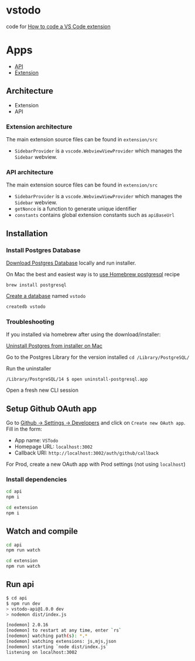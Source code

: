 # vstodo

code for [How to code a VS Code extension](https://www.youtube.com/watch?v=a5DX5pQ9p5M&t)

# Apps

- [API](api/Readme.md)
- [Extension](extension/Readme.md)

## Architecture

- Extension
- API

### Extension architecture

The main extension source files can be found in `extension/src`

- `SidebarProvider` is a `vscode.WebviewViewProvider` which manages the `Sidebar` webview.

### API architecture

The main extension source files can be found in `extension/src`

- `SidebarProvider` is a `vscode.WebviewViewProvider` which manages the `Sidebar` webview.
- `getNonce` is a function to generate unique identifier
- `constants` contains global extension constants such as `apiBaseUrl`

## Installation

### Install Postgres Database

[Download Postgres Database](https://www.postgresql.org/download/) locally and run installer.

On Mac the best and easiest way is to [use Homebrew postgresql](https://formulae.brew.sh/formula/postgresql) recipe

`brew install postgresql`

[Create a database](https://www.postgresql.org/docs/current/manage-ag-createdb.html) named `vstodo`

```bash
createdb vstodo
```

### Troubleshooting

If you installed via homebrew after using the download/installer:

[Uninstall Postgres from installer on Mac](https://www.enterprisedb.com/docs/supported-open-source/postgresql/installer/05_uninstalling_postgresql/#uninstalling-postgresql-on-mac)

Go to the Postgres Library for the version installed `cd /Library/PostgreSQL/`

Run the uninstaller

`/Library/PostgreSQL/14 $ open uninstall-postgresql.app`

Open a fresh new CLI session

## Setup Github OAuth app

Go to [Github -> Settings -> Developers](github.com/settings/developers) and click on `Create new OAuth app`. Fill in the form:

- App name: `VSTodo`
- Homepage URL: `localhost:3002`
- Callback URI: `http://localhost:3002/auth/github/callback`

For Prod, create a new OAuth app with Prod settings (not using `localhost`)

### Install dependencies

```bash
cd api
npm i
```

```bash
cd extension
npm i
```

## Watch and compile

```bash
cd api
npm run watch
```

```bash
cd extension
npm run watch
```

## Run api

```bash
$ cd api
$ npm run dev
> vstodo-api@1.0.0 dev
> nodemon dist/index.js

[nodemon] 2.0.16
[nodemon] to restart at any time, enter `rs`
[nodemon] watching path(s): *.*
[nodemon] watching extensions: js,mjs,json
[nodemon] starting `node dist/index.js`
listening on localhost:3002
```
